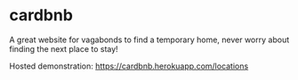 # cardbnb
A great website for vagabonds to find a temporary home, never worry about finding the next place to stay!

Hosted demonstration: https://cardbnb.herokuapp.com/locations

